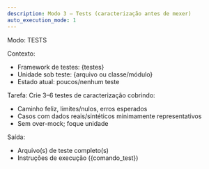 ```yaml
---
description: Modo 3 — Tests (caracterização antes de mexer)
auto_execution_mode: 1
---
```


Modo: TESTS

Contexto:
- Framework de testes: {testes}
- Unidade sob teste: {arquivo ou classe/módulo}
- Estado atual: poucos/nenhum teste

Tarefa:
Crie 3–6 testes de caracterização cobrindo:
- Caminho feliz, limites/nulos, erros esperados
- Casos com dados reais/sintéticos minimamente representativos
- Sem over-mock; foque unidade

Saída:
- Arquivo(s) de teste completo(s)
- Instruções de execução ({comando_test})
